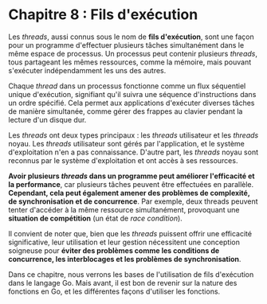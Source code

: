# Chapitre 8 : Fils d&apos;exécution

Les _threads_, aussi connus sous le nom de **fils d'exécution**, sont une façon pour un programme d'effectuer plusieurs
tâches simultanément dans le même espace de processus. Un processus peut contenir plusieurs _threads_, tous partageant
les mêmes ressources, comme la mémoire, mais pouvant s'exécuter indépendamment les uns des autres.

Chaque _thread_ dans un processus fonctionne comme un flux séquentiel unique d'exécution, signifiant qu'il suivra une
séquence d'instructions dans un ordre spécifié. Cela permet aux applications d'exécuter diverses tâches de manière
simultanée, comme gérer des frappes au clavier pendant la lecture d'un disque dur.

Les _threads_ ont deux types principaux : les _threads_ utilisateur et les _threads_ noyau. Les _threads_ utilisateur
sont gérés par l'application, et le système d'exploitation n'en a pas connaissance. D'autre part, les _threads_ noyau
sont reconnus par le système d'exploitation et ont accès à ses ressources.

**Avoir plusieurs _threads_ dans un programme peut améliorer l'efficacité et la performance**, car plusieurs tâches
peuvent être effectuées en parallèle. **Cependant, cela peut également amener des problèmes de complexité, de
synchronisation et de concurrence**. Par exemple, deux threads peuvent tenter d'accéder à la même ressource
simultanément, provoquant une **situation de compétition** (un état de _race condition_).

Il convient de noter que, bien que les _threads_ puissent offrir une efficacité significative, leur utilisation et leur
gestion nécessitent une conception soigneuse pour **éviter des problèmes comme les conditions de concurrence, les
interblocages et les problèmes de synchronisation**.

Dans ce chapitre, nous verrons les bases de l'utilisation de fils d'exécution dans le langage Go. Mais avant, il est bon
de revenir sur la nature des fonctions en Go, et les différentes façons d'utiliser les fonctions.
